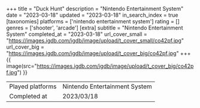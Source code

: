 +++
title = "Duck Hunt"
description = "Nintendo Entertainment System"
date = "2023-03-18"
updated = "2023-03-18"
in_search_index = true
[taxonomies]
platforms = ['nintendo entertainment system']
rating = []
genres = ['shooter', 'arcade']
[extra]
subtitle = "Nintendo Entertainment System"
completed_at = "2023-03-18"
url_cover_small = "https://images.igdb.com/igdb/image/upload/t_cover_small/co42pf.jpg"
url_cover_big = "https://images.igdb.com/igdb/image/upload/t_cover_big/co42pf.jpg"
+++
{{ image(src="https://images.igdb.com/igdb/image/upload/t_cover_big/co42pf.jpg") }}

|              |            |
| ------------ | ---------- |
| Played platforms    | Nintendo Entertainment System |
| Completed at | 2023/03/18 |


